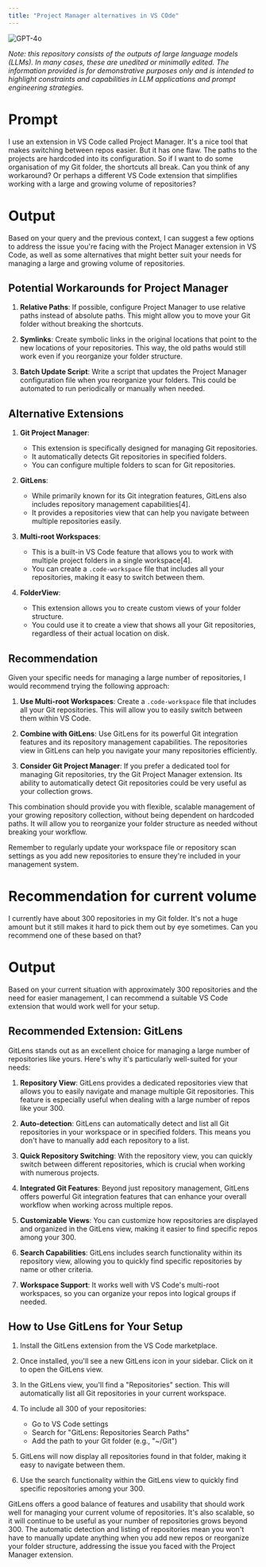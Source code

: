 ```yaml
---
title: "Project Manager alternatives in VS COde"
---
```

![GPT-4o](https://img.shields.io/badge/GPT--4o-3333FF?style=for-the-badge&logo=openai&logoColor=white)



*Note: this repository consists of the outputs of large language models (LLMs). In many cases, these are unedited or minimally edited. The information provided is for demonstrative purposes only and is intended to highlight constraints and capabilities in LLM applications and prompt engineering strategies.*


# Prompt

I use an extension in VS Code called Project Manager. It's a nice tool that makes switching between repos easier. But it has one flaw. The paths to the projects are hardcoded into its configuration. So if I want to do some organisation of my Git folder, the shortcuts all break. 
Can you think of any workaround? Or perhaps a different VS Code extension that simplifies working with a large and growing volume of repositories?

# Output

Based on your query and the previous context, I can suggest a few options to address the issue you're facing with the Project Manager extension in VS Code, as well as some alternatives that might better suit your needs for managing a large and growing volume of repositories.

## Potential Workarounds for Project Manager

1. **Relative Paths**: If possible, configure Project Manager to use relative paths instead of absolute paths. This might allow you to move your Git folder without breaking the shortcuts.

2. **Symlinks**: Create symbolic links in the original locations that point to the new locations of your repositories. This way, the old paths would still work even if you reorganize your folder structure.

3. **Batch Update Script**: Write a script that updates the Project Manager configuration file when you reorganize your folders. This could be automated to run periodically or manually when needed.

## Alternative Extensions

1. **Git Project Manager**:
   - This extension is specifically designed for managing Git repositories.
   - It automatically detects Git repositories in specified folders.
   - You can configure multiple folders to scan for Git repositories.

2. **GitLens**:
   - While primarily known for its Git integration features, GitLens also includes repository management capabilities[4].
   - It provides a repositories view that can help you navigate between multiple repositories easily.

3. **Multi-root Workspaces**:
   - This is a built-in VS Code feature that allows you to work with multiple project folders in a single workspace[4].
   - You can create a `.code-workspace` file that includes all your repositories, making it easy to switch between them.

4. **FolderView**:
   - This extension allows you to create custom views of your folder structure.
   - You could use it to create a view that shows all your Git repositories, regardless of their actual location on disk.

## Recommendation

Given your specific needs for managing a large number of repositories, I would recommend trying the following approach:

1. **Use Multi-root Workspaces**: Create a `.code-workspace` file that includes all your Git repositories. This will allow you to easily switch between them within VS Code.

2. **Combine with GitLens**: Use GitLens for its powerful Git integration features and its repository management capabilities. The repositories view in GitLens can help you navigate your many repositories efficiently.

3. **Consider Git Project Manager**: If you prefer a dedicated tool for managing Git repositories, try the Git Project Manager extension. Its ability to automatically detect Git repositories could be very useful as your collection grows.

This combination should provide you with flexible, scalable management of your growing repository collection, without being dependent on hardcoded paths. It will allow you to reorganize your folder structure as needed without breaking your workflow.

Remember to regularly update your workspace file or repository scan settings as you add new repositories to ensure they're included in your management system.

# Recommendation for current volume

I currently have about 300 repositories in my Git folder. It's not a huge amount but it still makes it hard to pick them out by eye sometimes. Can you recommend one of these based on that?

# Output

Based on your current situation with approximately 300 repositories and the need for easier management, I can recommend a suitable VS Code extension that would work well for your setup.

## Recommended Extension: GitLens

GitLens stands out as an excellent choice for managing a large number of repositories like yours. Here's why it's particularly well-suited for your needs:

1. **Repository View**: GitLens provides a dedicated repositories view that allows you to easily navigate and manage multiple Git repositories. This feature is especially useful when dealing with a large number of repos like your 300.

2. **Auto-detection**: GitLens can automatically detect and list all Git repositories in your workspace or in specified folders. This means you don't have to manually add each repository to a list.

3. **Quick Repository Switching**: With the repository view, you can quickly switch between different repositories, which is crucial when working with numerous projects.

4. **Integrated Git Features**: Beyond just repository management, GitLens offers powerful Git integration features that can enhance your overall workflow when working across multiple repos.

5. **Customizable Views**: You can customize how repositories are displayed and organized in the GitLens view, making it easier to find specific repos among your 300.

6. **Search Capabilities**: GitLens includes search functionality within its repository view, allowing you to quickly find specific repositories by name or other criteria.

7. **Workspace Support**: It works well with VS Code's multi-root workspaces, so you can organize your repos into logical groups if needed.

## How to Use GitLens for Your Setup

1. Install the GitLens extension from the VS Code marketplace.

2. Once installed, you'll see a new GitLens icon in your sidebar. Click on it to open the GitLens view.

3. In the GitLens view, you'll find a "Repositories" section. This will automatically list all Git repositories in your current workspace.

4. To include all 300 of your repositories:
   - Go to VS Code settings
   - Search for "GitLens: Repositories Search Paths"
   - Add the path to your Git folder (e.g., "~/Git")

5. GitLens will now display all repositories found in that folder, making it easy to navigate between them.

6. Use the search functionality within the GitLens view to quickly find specific repositories among your 300.

GitLens offers a good balance of features and usability that should work well for managing your current volume of repositories. It's also scalable, so it will continue to be useful as your number of repositories grows beyond 300. The automatic detection and listing of repositories mean you won't have to manually update anything when you add new repos or reorganize your folder structure, addressing the issue you faced with the Project Manager extension.